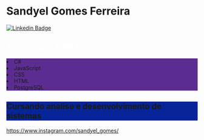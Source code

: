 # Sandyel Gomes Ferreira


[![Linkedin Badge](https://img.shields.io/badge/-sandyelgomes-blue?style=flat-square&logo=Linkedin&logoColor=white&link=https://www.linkedin.com/in/sandyelgomes)](https://www.linkedin.com/in/sandyelgomes)

<h2 style="color:#ffffff;">Tecnologias | .NET</h2>

<p style="background-color:#5c2d91;">
    <li style="background-color:#5c2d91;">C#</li>
    <li style="background-color:#5c2d91;">JavaScript</li>
    <li style="background-color:#5c2d91;">CSS</li>
    <li style="background-color:#5c2d91;">HTML</li>
    <li style="background-color:#5c2d91;">PostgreSQL</li>
</p>



<h2 style="background-color:#072499;">Cursando analise e desenvolvimento de sistemas</h2>

<a href="Intagram">https://www.instagram.com/sandyel_gomes/</a>

